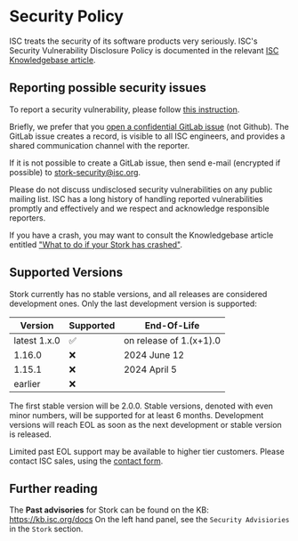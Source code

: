 <!--
Copyright (C) Internet Systems Consortium, Inc. ("ISC")

SPDX-License-Identifier: MPL-2.0

This Source Code Form is subject to the terms of the Mozilla Public
License, v. 2.0.  If a copy of the MPL was not distributed with this
file, you can obtain one at https://mozilla.org/MPL/2.0/.

See the COPYRIGHT file distributed with this work for additional
information regarding copyright ownership.
-->
# Security Policy

ISC treats the security of its software products very seriously. ISC's Security Vulnerability Disclosure Policy
is documented in the relevant [ISC Knowledgebase article][1].

## Reporting possible security issues

To report a security vulnerability, please follow [this instruction][5].

Briefly, we prefer that you [open a confidential GitLab issue][2] (not Github). The GitLab issue creates a record,
is visible to all ISC engineers, and provides a shared communication channel with the reporter.

If it is not possible to create a GitLab issue, then send e-mail (encrypted if possible) to stork-security@isc.org.

Please do not discuss undisclosed security vulnerabilities on any public mailing list. ISC has a long history of
handling reported vulnerabilities promptly and effectively and we respect and acknowledge responsible reporters.

If you have a crash, you may want to consult the Knowledgebase article entitled ["What to do if your Stork has
crashed"][3].

## Supported Versions

Stork currently has no stable versions, and all releases are considered development ones. Only the last development
version is supported:

| Version        | Supported          | End-Of-Life             |
| -------------- | ------------------ | ----------------------- |
| latest 1.x.0   | :white_check_mark: | on release of 1.(x+1).0 |
| 1.16.0         | :x:                | 2024 June 12            |
| 1.15.1         | :x:                | 2024 April 5            |
| earlier        | :x:                |                         |

The first stable version will be 2.0.0. Stable versions, denoted with even minor numbers, will be supported for at least
6 months. Development versions will reach EOL as soon as the next development or stable version is released.

Limited past EOL support may be available to higher tier customers.
Please contact ISC sales, using the [contact form][4].

## Further reading

The **Past advisories** for Stork can be found on the KB: https://kb.isc.org/docs
On the left hand panel, see the `Security Advisiories` in the `Stork` section.

[1]: https://kb.isc.org/docs/aa-00861
[2]: https://gitlab.isc.org/isc-projects/stork/-/issues/new?issue[confidential]=true&issuable_template=Bug
[3]: https://kb.isc.org/docs/aa-00340
[4]: https://www.isc.org/contact/
[5]: https://www.isc.org/reportbug/
